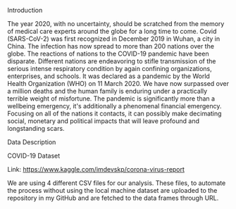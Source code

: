 Introduction

The year 2020, with no uncertainty, should be scratched from the memory of medical care experts around the globe for a long time to come. Covid (SARS-CoV-2) was first recognized in December 2019 in Wuhan, a city in China. The infection has now spread to more than 200 nations over the globe. The reactions of nations to the COVID-19 pandemic have been disparate. Different nations are endeavoring to stifle transmission of the serious intense respiratory condition by again confining organizations, enterprises, and schools. It was declared as a pandemic by the World Health Organization (WHO) on 11 March 2020. We have now surpassed over a million deaths and the human family is enduring under a practically terrible weight of misfortune. 
The pandemic is significantly more than a wellbeing emergency, it's additionally a phenomenal financial emergency. Focusing on all of the nations it contacts, it can possibly make decimating social, monetary and political impacts that will leave profound and longstanding scars.


Data Description

COVID-19 Dataset

Link: https://www.kaggle.com/imdevskp/corona-virus-report

We are using 4 different CSV files for our analysis. These files, to automate the process without using the local machine dataset are uploaded to the repository in my GitHub and are fetched to the data frames through URL.
